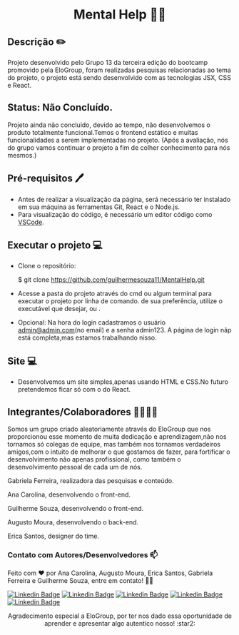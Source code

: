 # <p align="center"> Mental Help :massage_woman:</p>

## Descrição ✏️

Projeto desenvolvido pelo Grupo 13 da terceira edição do bootcamp promovido pela EloGroup, foram realizadas pesquisas relacionadas ao tema do projeto, o projeto está sendo desenvolvido com as tecnologias JSX, CSS e React.



## Status: Não Concluído.

Projeto ainda não concluído, devido ao tempo, não desenvolvemos o produto totalmente funcional.Temos o frontend estático e muitas funcionalidades a serem implementadas no projeto. (Após a avaliação, nós do grupo vamos continuar o projeto a fim de colher conhecimento para nós mesmos.)



## Pré-requisitos 🖊️

- Antes de realizar a visualização da página, será necessário ter instalado em sua máquina as ferramentas Git, React e o Node.js.
- Para visualização do código, é necessário um editor código como <a href="https://code.visualstudio.com/">VSCode</a>.



## Executar o projeto 💻

- Clone o repositório: <br>
  
  $ git clone <https://github.com/guilhermesouza11/MentalHelp.git>
  
- Acesse a pasta do projeto através do cmd ou algum terminal para executar o projeto por linha de comando.
  de sua preferência, utilize o executável que desejar, <npm start> ou <yarn start>.
  
- Opcional: Na hora do login cadastramos o usuário admin@admin.com(no email) e a senha admin123.
  A página de login nãp está completa,mas estamos trabalhando nisso.
  
 ## Site 💻
- Desenvolvemos um site simples,apenas usando HTML e CSS.No futuro pretendemos ficar só com o do React.
  <a href="https://mentalhelpoficial.netlify.app/" target="_blank"></a>
  
  

## Integrantes/Colaboradores :woman_technologist::man_technologist: <br>

Somos um grupo criado aleatoriamente através do EloGroup que nos proporcionou esse momento de muita dedicação e aprendizagem,não nos tornamos só colegas de equipe, mas também nos tornamos verdadeiros amigos,com o intuito de melhorar o que gostamos de fazer, para fortificar o desenvolvimento não apenas profissional, como também o desenvolvimento pessoal de cada um de nós.

Gabriela Ferreira, realizadora das pesquisas e conteúdo.

Ana Carolina, desenvolvendo o front-end. 

Guilherme Souza, desenvolvendo o front-end. 

Augusto Moura, desenvolvendo o back-end.

Erica Santos, designer do time.


### Contato com Autores/Desenvolvedores :mailbox:

Feito com ❤️ por Ana Carolina, Augusto Moura, Erica Santos, Gabriela Ferreira e Guilherme Souza, entre em contato! 👋🏽

 [![Linkedin Badge](https://img.shields.io/badge/Guilherme-0077B5?style=for-the-badge&logo=linkedin&logoColor=white&link=https://www.linkedin.com/in/guilhermesouzadossantos/)](https://www.linkedin.com/in/guilhermesouzadossantos/)  [![Linkedin Badge](https://img.shields.io/badge/AnaCarolina-0077B5?style=for-the-badge&logo=linkedin&logoColor=white&link=https://www.linkedin.com/in/anacrln/)](https://www.linkedin.com/in/anacrln/)  [![Linkedin Badge](https://img.shields.io/badge/AugustoMoura-0077B5?style=for-the-badge&logo=linkedin&logoColor=white&link=https://www.linkedin.com/in/augusto-moura-5072b5181/)](https://www.linkedin.com/in/augusto-moura-5072b5181/)  [![Linkedin Badge](https://img.shields.io/badge/EricaSantos-0077B5?style=for-the-badge&logo=linkedin&logoColor=white&link=https://www.linkedin.com/in/erica-santoss/)](https://www.linkedin.com/in/erica-santoss/)  [![Linkedin Badge](https://img.shields.io/badge/GabrielaFerreira-0077B5?style=for-the-badge&logo=linkedin&logoColor=white&link=https://www.linkedin.com/in/erica-santoss/)](https://www.linkedin.com/in/erica-santoss/)





<p align='center'>Agradecimento especial a EloGroup, por ter nos dado essa oportunidade de aprender e apresentar algo autentico nosso! :star2:</p>
